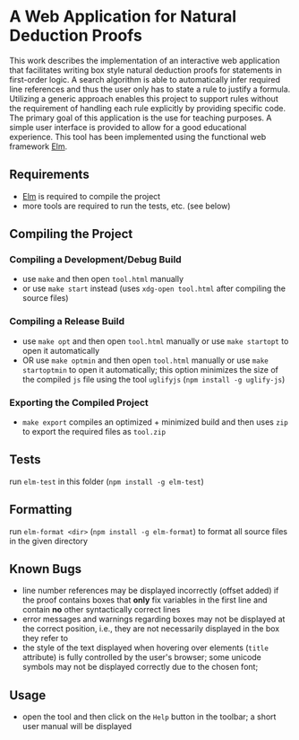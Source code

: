 # A Web Application for Natural Deduction Proofs
This work describes the implementation of an interactive web application that facilitates writing box style natural deduction proofs for statements in first-order logic. A search algorithm is able to automatically infer required line references and thus the user only has to state a rule to justify a formula. Utilizing a generic approach enables this project to support rules without the requirement of handling each rule explicitly by providing specific code. The primary goal of this application is the use for teaching purposes. A simple user interface is provided to allow for a good educational experience. This tool has been implemented using the functional web framework [Elm](https://elm-lang.org/).

## Requirements
- [Elm](https://guide.elm-lang.org/install/elm.html) is required to compile the project 
- more tools are required to run the tests, etc. (see below)

## Compiling the Project
### Compiling a Development/Debug Build
- use `make` and then open `tool.html` manually
- or use `make start` instead (uses `xdg-open tool.html` after compiling the source files)
### Compiling a Release Build
- use `make opt` and then open `tool.html` manually or use `make startopt` to open it automatically
- OR use `make optmin` and then open `tool.html` manually or use `make startoptmin` to open it automatically; this option minimizes the size of the compiled `js` file using the tool `uglifyjs` (`npm install -g uglify-js`)
### Exporting the Compiled Project
- `make export` compiles an optimized + minimized build and then uses `zip` to export the required files as `tool.zip`

## Tests
run `elm-test` in this folder (`npm install -g elm-test`)

## Formatting
run `elm-format <dir>` (`npm install -g elm-format`) to format all source files in the given directory

## Known Bugs
- line number references may be displayed incorrectly (offset added) if the proof contains boxes that **only** fix variables in the first line and contain **no** other syntactically correct lines
- error messages and warnings regarding boxes may not be displayed at the correct position, i.e., they are not necessarily displayed in the box they refer to
- the style of the text displayed when hovering over elements (`title` attribute) is fully controlled by the user's browser; some unicode symbols may not be displayed correctly due to the chosen font;

## Usage
- open the tool and then click on the `Help` button in the toolbar; a short user manual will be displayed


